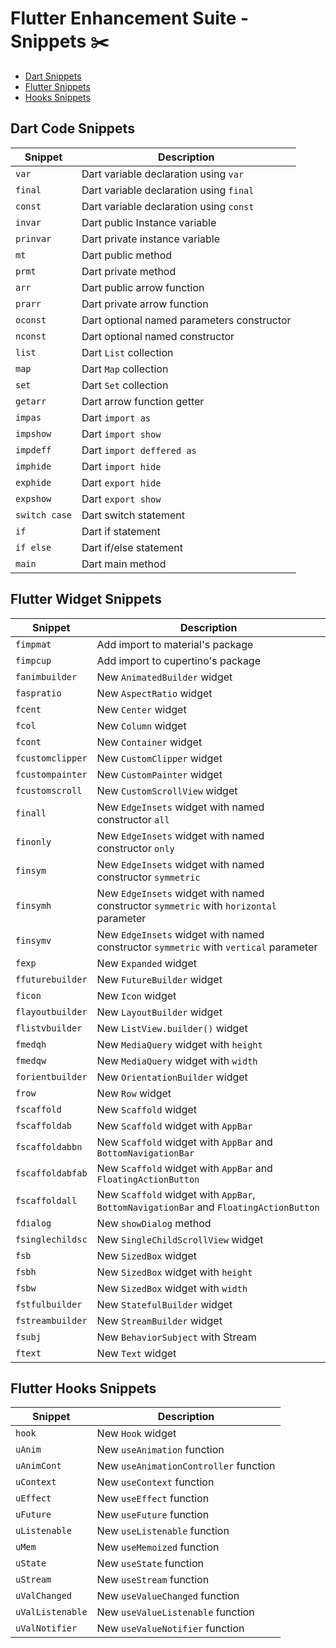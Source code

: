 # Flutter Enhancement Suite - Snippets :scissors: 

- [Dart Snippets](https://github.com/marius-h/flutter_enhancement_suite/blob/master/SNIPPETS.md#dart-code-snippets)
- [Flutter Snippets](https://github.com/marius-h/flutter_enhancement_suite/blob/master/SNIPPETS.md#flutter-widget-snippets)
- [Hooks Snippets](https://github.com/marius-h/flutter_enhancement_suite/blob/master/SNIPPETS.md#flutter-hooks-snippets)

## Dart Code Snippets

| Snippet       | Description                                        |
| --------------| -------------------------------------------------- |
| `var`         | Dart variable declaration using `var`              |
| `final`       | Dart variable declaration using `final`            |
| `const`       | Dart variable declaration using `const`            |
| `invar`       | Dart public Instance variable                      |
| `prinvar`     | Dart private instance variable                     |
| `mt`          | Dart public method                                 |
| `prmt`        | Dart private method                                |
| `arr`         | Dart public arrow function                         |
| `prarr`       | Dart private arrow function                        |
| `oconst`      | Dart optional named parameters constructor         |
| `nconst`      | Dart optional named constructor                    |
| `list`        | Dart `List` collection                             |
| `map`         | Dart `Map` collection                              |
| `set`         | Dart `Set` collection                              |
| `getarr`      | Dart arrow function getter                         |
| `impas`       | Dart `import as`                                   |
| `impshow`     | Dart `import show`                                 |
| `impdeff`     | Dart `import deffered as`                          |
| `imphide`     | Dart `import hide`                                 |
| `exphide`     | Dart `export hide`                                 |
| `expshow`     | Dart `export show`                                 |
| `switch case` | Dart switch statement                              |
| `if`          | Dart if statement                                  |
| `if else`     | Dart if/else statement                             |
| `main`        | Dart main method                                   |

## Flutter Widget Snippets

| Snippet         | Description                                                                                |
| -----------     | --------------------------------------------------------------------------------           |
| `fimpmat`       | Add import to material's package                                                           |
| `fimpcup`       | Add import to cupertino's package                                                          |
| `fanimbuilder`  | New `AnimatedBuilder` widget                                                           |
| `faspratio`     | New `AspectRatio` widget                                                               |
| `fcent`         | New `Center` widget                                                                    |
| `fcol`          | New `Column` widget                                                                    |
| `fcont`         | New `Container` widget                                                                 |
| `fcustomclipper`| New `CustomClipper` widget                                                             |
| `fcustompainter`| New `CustomPainter` widget                                                             |
| `fcustomscroll` | New `CustomScrollView` widget                                                          |
| `finall`        | New `EdgeInsets` widget with named constructor `all`                                   |
| `finonly`       | New `EdgeInsets` widget with named constructor `only`                                  |
| `finsym`        | New `EdgeInsets` widget with named constructor `symmetric`                             |
| `finsymh`       | New `EdgeInsets` widget with named constructor `symmetric` with `horizontal` parameter |
| `finsymv`       | New `EdgeInsets` widget with named constructor `symmetric` with `vertical` parameter   |
| `fexp`          | New `Expanded` widget                                                                  |
| `ffuturebuilder`| New `FutureBuilder` widget                                                             |
| `ficon`         | New `Icon` widget                                                                      |
| `flayoutbuilder`| New `LayoutBuilder` widget                                                             |
| `flistvbuilder` | New `ListView.builder()` widget                                                        |
| `fmedqh`        | New `MediaQuery` widget with `height`                                                  |
| `fmedqw`        | New `MediaQuery` widget with `width`                                                   |
| `forientbuilder`| New `OrientationBuilder` widget                                                        |
| `frow`          | New `Row` widget                                                                       |
| `fscaffold`     | New `Scaffold` widget                                                                  |
| `fscaffoldab`   | New `Scaffold` widget with `AppBar`                                                    |
| `fscaffoldabbn` | New `Scaffold` widget with `AppBar` and `BottomNavigationBar`                          |
| `fscaffoldabfab`| New `Scaffold` widget with `AppBar` and `FloatingActionButton`                         |
| `fscaffoldall`  | New `Scaffold` widget with `AppBar`, `BottomNavigationBar` and `FloatingActionButton`  |
| `fdialog`       | New `showDialog` method                                                                |
| `fsinglechildsc`| New `SingleChildScrollView` widget                                                     |
| `fsb`           | New `SizedBox` widget                                                                  |
| `fsbh`          | New `SizedBox` widget with `height`                                                    |
| `fsbw`          | New `SizedBox` widget with `width`                                                     |
| `fstfulbuilder` | New `StatefulBuilder` widget                                                           |
| `fstreambuilder`| New `StreamBuilder` widget                                                             |
| `fsubj`         | New `BehaviorSubject` with Stream                                                      |
| `ftext`         | New `Text` widget                                                                      |


## Flutter Hooks Snippets

| Snippet            | Description                           |
| -------------------| --------------------------------------|
| `hook`             | New `Hook` widget                     |
| `uAnim`            | New `useAnimation` function           |
| `uAnimCont`        | New `useAnimationController` function |
| `uContext`         | New `useContext` function             |
| `uEffect`          | New `useEffect` function              |
| `uFuture`          | New `useFuture` function              |
| `uListenable`      | New `useListenable` function          |
| `uMem`             | New `useMemoized` function            |
| `uState`           | New `useState` function               |
| `uStream`          | New `useStream` function              |
| `uValChanged`      | New `useValueChanged` function        |
| `uValListenable`   | New `useValueListenable` function     |
| `uValNotifier`     | New `useValueNotifier` function       |